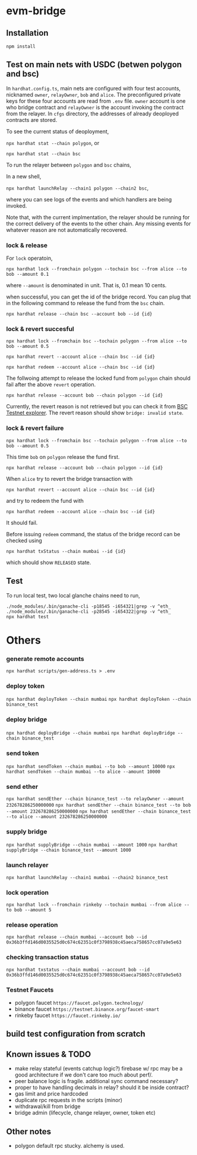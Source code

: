 # evm-bridge

## Installation
```
npm install
```

## Test on main nets with USDC (betwen polygon and bsc)
In `hardhat.config.ts`, main nets are configured with four test accounts, nicknamed `owner`, `relayOwner`, `bob` and `alice`. The preconfigured private keys for these four accounts are read from `.env` file.
`owner` account is one who bridge contract and `relayOwner` is the account invoking the contract from the relayer.
In `cfgs` directory, the addresses of already deoployed contracts are stored.

To see the current status of deoployment,

`npx hardhat stat --chain polygon`, or

`npx hardhat stat --chain bsc`

To run the relayer between `polygon` and `bsc` chains,

In a new shell,

`npx hardhat launchRelay --chain1 polygon --chain2 bsc`,

where you can see logs of the events and which handlers are being invoked.

Note that, with the current implmentation, the relayer should be running for the correct delivery of the events to the other chain. Any missing events for whatever reason are not automatically recovered.

### lock & release
For `lock` operatoin,

`npx hardhat lock --fromchain polygon --tochain bsc --from alice --to bob --amount 0.1`

where `--amount` is denominated in unit. That is, 0.1 mean 10 cents.

when successful, you can get the id of the bridge record. You can plug that in the following command to release the fund from the `bsc` chain.

`npx hardhat release --chain bsc --account bob --id {id}`

### lock & revert succesful
`npx hardhat lock --fromchain bsc --tochain polygon --from alice --to bob --amount 0.5`

`npx hardhat revert --account alice --chain bsc --id {id}`

`npx hardhat redeem --account alice --chain bsc --id {id}`

The follwoing attempt to release the locked fund from `polygon` chain should fail after the above `revert` operation.

`npx hardhat release --account bob --chain polygon --id {id}`

Currently, the revert reason is not retrieved but you can check it from [BSC Testnet explorer](https://testnet.bscscan.com/).
The revert reason should show `bridge: invalid state`.

### lock & revert failure
`npx hardhat lock --fromchain bsc --tochain polygon --from alice --to bob --amount 0.5`

This time `bob` on `polygon` release the fund first.

`npx hardhat release --account bob --chain polygon --id {id}`

When `alice` try to revert the bridge transaction with

`npx hardhat revert --account alice --chain bsc --id {id}`

 and try to redeem the fund with

`npx hardhat redeem --account alice --chain bsc --id {id}`

It should fail.

Before issuing `redeem` command, the status of the bridge record can be checked using

`npx hardhat txStatus --chain mumbai --id {id}`

which should show `RELEASED` state.

## Test
To run local test, two local glanche chains need to run,
```
./node_modules/.bin/ganache-cli -p18545 -i654321|grep -v ^eth_
./node_modules/.bin/ganache-cli -p28545 -i654322|grep -v ^eth_
npx hardhat test
```

# Others

### generate remote accounts
`npx hardhat scripts/gen-address.ts > .env`

### deploy token
`npx hardhat deployToken --chain mumbai`
`npx hardhat deployToken --chain binance_test`

### deploy bridge
`npx hardhat deployBridge --chain mumbai`
`npx hardhat deployBridge --chain binance_test`

### send token
`npx hardhat sendToken --chain mumbai --to bob --amount 10000`
`npx hardhat sendToken --chain mumbai --to alice --amount 10000`

### send ether
`npx hardhat sendEther --chain binance_test --to relayOwner --amount 232678286250000000`
`npx hardhat sendEther --chain binance_test --to bob --amount 232678286250000000`
`npx hardhat sendEther --chain binance_test --to alice --amount 232678286250000000`

### supply bridge
`npx hardhat supplyBridge --chain mumbai --amount 1000`
`npx hardhat supplyBridge --chain binance_test --amount 1000`

### launch relayer
`npx hardhat launchRelay --chain1 mumbai --chain2 binance_test`

### lock operation
`npx hardhat lock --fromchain rinkeby --tochain mumbai --from alice --to bob --amount 5`

### release operation
`npx hardhat release --chain mumbai --account bob --id 0x36b3ffd146d0035525d0c674c62351c0f3798938c45aeca758657cc07a9e5e63`

### checking transaction status
`npx hardhat txstatus --chain mumbai --account bob --id 0x36b3ffd146d0035525d0c674c62351c0f3798938c45aeca758657cc07a9e5e63`

### Testnet Faucets
- polygon faucet `https://faucet.polygon.technology/`
- binance faucet `https://testnet.binance.org/faucet-smart`
- rinkeby faucet `https://faucet.rinkeby.io/`

## build test configuration from scratch
## Known issues & TODO
- make relay stateful (events catchup logic?)
  firebase w/ rpc may be a good architecture if we don't care too much about perf/.
- peer balance logic is fragile. additional sync command necessary?
- proper to have handling decimals in relay?
  should it be inside contract?
- gas limit and price hardcoded
- duplicate rpc requests in the scripts (minor)
- withdrawal/kill from bridge
- bridge admin (lifecycle, change relayer, owner, token etc)

## Other notes
- polygon default rpc stucky. alchemy is used.
